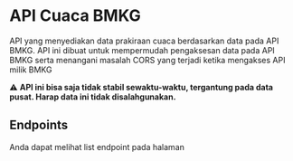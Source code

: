 # API Cuaca BMKG
<p>API yang menyediakan data prakiraan cuaca berdasarkan data pada API BMKG. API ini dibuat untuk mempermudah pengaksesan data pada API BMKG serta menangani masalah CORS yang terjadi ketika mengakses API milik BMKG</p>
<p>⚠ <b>API ini bisa saja tidak stabil sewaktu-waktu, tergantung pada data pusat. Harap data ini tidak disalahgunakan.</b></p>
<!-- <img src="https://forthebadge.com/images/badges/built-with-love.svg" /> <br /> -->
<!-- <img src="https://www.datocms-assets.com/31049/1618983297-powered-by-vercel.svg" /> -->

## Endpoints
<p>Anda dapat melihat list endpoint pada halaman <a href=""></a></p>